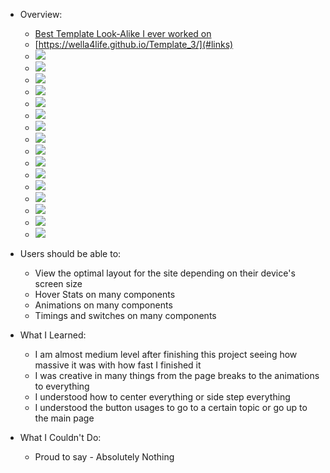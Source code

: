 - Overview:
  - [Best Template Look-Alike I ever worked on](#the-challenge)
  - [https://wella4life.github.io/Template_3/](#links)
  - ![](images/Finished-Desktop-1.jpg)
  - ![](images/Finished-Desktop-2.jpg)
  - ![](images/Finished-Desktop-3.jpg)
  - ![](images/Finished-Desktop-4.jpg)
  - ![](images/Finished-Desktop-5.jpg)
  - ![](images/Finished-Desktop-6.jpg)
  - ![](images/Finished-Desktop-7.jpg)
  - ![](images/Finished-Desktop-8.jpg)
  - ![](images/Finished-Desktop-9.jpg)
  - ![](images/Finished-Desktop-10.jpg)
  - ![](images/Finished-Desktop-11.jpg)
  - ![](images/Finished-Desktop-12.jpg)
  - ![](images/Finished-Desktop-13.jpg)
  - ![](images/Finished-Desktop-14.jpg)
  - ![](images/Finished-Desktop-15.jpg)
  - ![](images/Finished-Desktop-16.jpg)

 - Users should be able to:
   - View the optimal layout for the site depending on their device's screen size
   - Hover Stats on many components
   - Animations on many components
   - Timings and switches on many components

 - What I Learned:
   - I am almost medium level after finishing this project seeing how massive it was with how fast I finished it
   - I was creative in many things from the page breaks to the animations to everything
   - I understood how to center everything or side step everything
   - I understood the button usages to go to a certain topic or go up to the main page
 
 - What I Couldn't Do:
   - Proud to say - Absolutely Nothing
